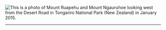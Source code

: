 
![This is a photo of Mount Ruapehu and Mount Ngauruhoe looking west from the Desert Road in Tongariro National Park (New Zealand) in January 2015.]($PATHTOMD2CANVASSTYLEFILE/Ruapehu_and_Ngauruhoe.jpg)

---
